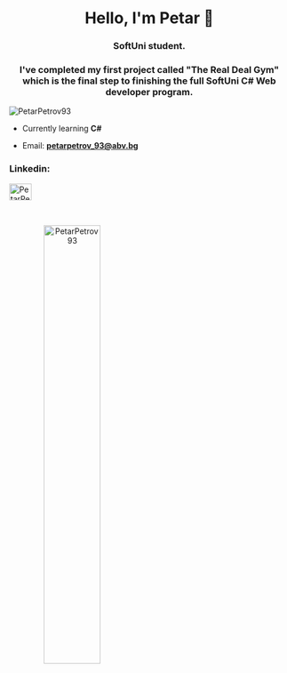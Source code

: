 <h1 align="center">Hello, I'm Petar 👋</h1>
<h3 align="center">SoftUni student.</h3>
<h3 align="center">I've completed my first project called "The Real Deal Gym" which is the final step to finishing the full SoftUni C# Web developer program.</h3>

<p align="left"> <img src="https://komarev.com/ghpvc/?username=PetarPetrov93&label=Profile%20views&color=0e75b6&style=flat" alt="PetarPetrov93" /> </p>

- Currently learning **C#**

- Email: **petarpetrov_93@abv.bg**

<h3 align="left">Linkedin:</h3>
<p align="left">
 <a href="https://www.linkedin.com/in/petar-petrov-6835341a6/" target="blank"><img align="center" src="https://raw.githubusercontent.com/rahuldkjain/github-profile-readme-generator/master/src/images/icons/Social/linked-in-alt.svg" alt="PetarPetrov93" height="30" width="40" /></a>
</p>

<br/>

<!--p align="right">
  <img  src="https://github-readme-stats.vercel.app/api/top-langs?username=PetarPetrov93&show_icons=true&locale=en&layout=compact&theme=synthwave" alt="PetarPetrov93" width="35%"/>
</p-->


<p align="center">
  <img align="left" src="https://github-readme-stats.vercel.app/api?username=PetarPetrov93&show_icons=true&locale=en&theme=synthwave" alt="PetarPetrov93" width="45%" />
  
</p>
